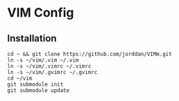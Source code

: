 # VIM Config

## Installation

    cd ~ && git clone https://github.com/jorddan/VIMm.git
    ln -s ~/vim/.vim ~/.vim
    ln -s ~/vim/.vimrc ~/.vimrc
    ln -s ~/vim/.gvimrc ~/.gvimrc
    cd ~/vim
    git submodule init
    git submodule update
